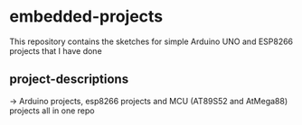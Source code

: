 # embedded-projects
This repository contains the sketches for simple Arduino UNO and ESP8266 projects that I have done

## project-descriptions
-> Arduino projects, esp8266 projects and MCU (AT89S52 and AtMega88) projects all in one repo
